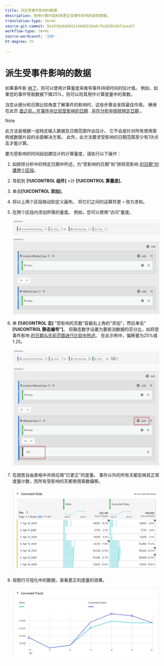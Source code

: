 ```yaml
---
title: 派生受事件影响的数据
description: 使用计算的指标来更正受事件影响的趋势数据。
translation-type: tm+mt
source-git-commit: 8e193de6dbb51cb640218a0c7b1b501d4f1eaa27
workflow-type: tm+mt
source-wordcount: '328'
ht-degree: 3%

---
```



# 派生受事件影响的数据

如果事件影 [响了](overview.md)，则可以使用计算量度来推导事件持续时间的估计值。 例如，如果您的事件导致数据下降25%，则可以将其用作计算度量中的乘数。

当您从细分和日期比较角度了解事件的影响时，这些步骤会发挥最佳作用。 确保在此页 [面之前，在事件中比较受影响的日期](compare-dates.md) , [并在分析中排除特定日期](segments.md) 。

>[!NOTE]
>
>此方法是根据一组特定输入数据及日期范围作出估计。 它不会是针对所有使用案例或数据片段的全面解决方案。 此外，此方法要求受影响的日期范围至少有1次点击才能计算。

要为受影响的时间段创建估计的计算量度，请执行以下操作：

1. 如排除分析中的特定日期中所述，为“受影响的日期”和“排除受影响 [的日期”创建两个区段](segments.md)。
2. 导航到 **[!UICONTROL 组件]** >计 **[!UICONTROL 算量度]**。
3. 单击&#x200B;**[!UICONTROL 添加]**。
4. 将以上两个区段拖动到定义画布。 将它们之间的运算符更 `+` 改为求和。
5. 在两个区段内添加所需的量度。 例如，您可以使用“访问”量度。

   ![区段生成器](assets/event_segment_builder.png)

6. 单 **[!UICONTROL 击]** “受影响的天数”容器右上角的“添加”，然后单击“ **[!UICONTROL 静态编号”]**。 将静态数字设置为要抵消数据的百分比，如将受事件影响 [的日期与先前范围进行比较中所述](compare-dates.md)。 在此示例中，偏移量为25%或1.25。

   ![静态数](assets/event_static_number.png)

7. 在趋势自由表格中并排应用“已更正”的度量。 事件以外的所有天都反映其正常度量计数，而所有受影响的天都使用乘数偏移。

   ![更正的度量](assets/event_corrected.png)

8. 视图行可视化中的数据，查看更正的度量的效果。

   ![更正的行](assets/event_line.png)
